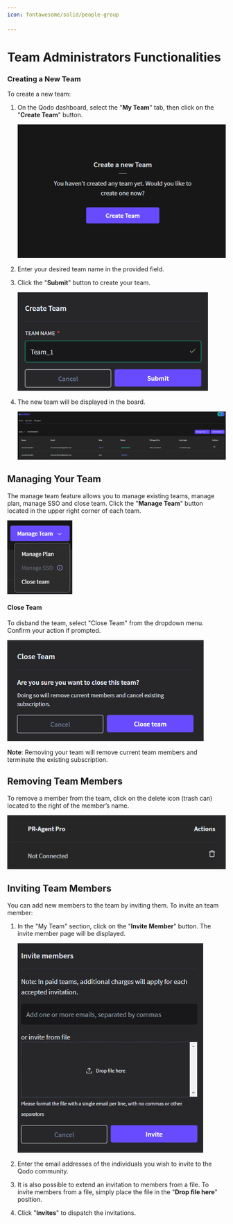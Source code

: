 ```yaml
---
icon: fontawesome/solid/people-group

---
```

# Team Administrators Functionalities


### Creating a New Team

To create a new team:

1.  On the Qodo dashboard, select the "**My Team**" tab, then click on
    the "**Create Team**" button. 

    ![create_team](../assets/create_team.png)

2.  Enter your desired team name in the provided field.

3.  Click the "**Submit**" button to create your team.  

    ![team_name](../assets/team_name.png)

4.  The new team will be displayed in the board.  

    ![team_list](../assets/team_list.png)


## Managing Your Team

The manage team feature allows you to manage existing teams, manage plan, manage
SSO and close team. Click the "**Manage Team**" button located in the upper
right corner of each team.  

![manage_team](../assets/manage_team.png)

#### Close Team

To disband the team, select "Close Team" from the dropdown menu. Confirm your
action if prompted.

![close_team](../assets/removing_team.png)

**Note**: Removing your team will remove current team members and terminate the
existing subscription.

## Removing Team Members

To remove a member from the team, click on the delete icon (trash can) located
to the right of the member’s name.


![delete_team](../assets/delete_team.png)


## Inviting Team Members

You can add new members to the team by inviting them. To invite an team member:

1.  In the "My Team" section, click on the "**Invite Member**" button. The invite
    member page will be displayed.  

    ![invite_member_1](../assets/invite_member_1.png)

2.  Enter the email addresses of the individuals you wish to invite to the
    Qodo community.

3.  It is also possible to extend an invitation to members from a file. To
    invite members from a file, simply place the file in the "**Drop file
    here**" position.

4.  Click "**Invites**" to dispatch the invitations.

